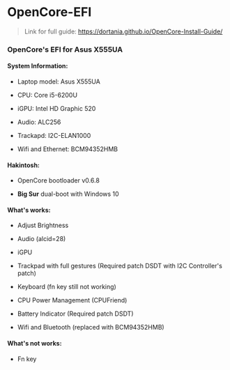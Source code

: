 # OpenCore-EFI
> Link for full guide: https://dortania.github.io/OpenCore-Install-Guide/

### OpenCore's EFI for Asus X555UA

#### System Information:

+ Laptop model: Asus X555UA

+ CPU: Core i5-6200U

+ iGPU: Intel HD Graphic 520

+ Audio: ALC256

+ Trackapd: I2C-ELAN1000

+ Wifi and Ethernet: BCM94352HMB

#### Hakintosh:

+ OpenCore bootloader v0.6.8

+ <strong>Big Sur</strong> dual-boot with Windows 10

#### What's works:

+ Adjust Brightness

+ Audio (alcid=28)

+ iGPU

+ Trackpad with full gestures (Required patch DSDT with I2C Controller's patch)

+ Keyboard (fn key still not working)

+ CPU Power Management (CPUFriend)

+ Battery Indicator (Required patch DSDT)

+ Wifi and Bluetooth (replaced with BCM94352HMB)

#### What's not works:

+ Fn key

